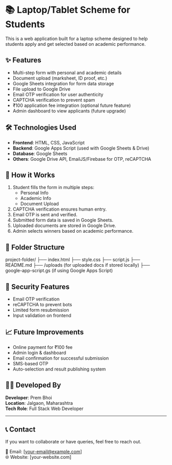 # 📚 Laptop/Tablet Scheme for Students

This is a web application built for a laptop scheme designed to help students apply and get selected based on academic performance.

## ✨ Features

- Multi-step form with personal and academic details
- Document upload (marksheet, ID proof, etc.)
- Google Sheets integration for form data storage
- File upload to Google Drive
- Email OTP verification for user authenticity
- CAPTCHA verification to prevent spam
- ₹100 application fee integration (optional future feature)
- Admin dashboard to view applicants (future upgrade)

## 🛠️ Technologies Used

- **Frontend**: HTML, CSS, JavaScript
- **Backend**: Google Apps Script (used with Google Sheets & Drive)
- **Database**: Google Sheets
- **Others**: Google Drive API, EmailJS/Firebase for OTP, reCAPTCHA

## 🧾 How it Works

1. Student fills the form in multiple steps:
   - Personal Info
   - Academic Info
   - Document Upload
2. CAPTCHA verification ensures human entry.
3. Email OTP is sent and verified.
4. Submitted form data is saved in Google Sheets.
5. Uploaded documents are stored in Google Drive.
6. Admin selects winners based on academic performance.

## 📁 Folder Structure

project-folder/
├── index.html
├── style.css
├── script.js
├── README.md
├── /uploads (for uploaded docs if stored locally)
├── google-app-script.gs (if using Google Apps Script)


## 🔐 Security Features

- Email OTP verification
- reCAPTCHA to prevent bots
- Limited form resubmission
- Input validation on frontend

## 📈 Future Improvements

- Online payment for ₹100 fee
- Admin login & dashboard
- Email confirmation for successful submission
- SMS-based OTP
- Auto-selection and result publishing system

## 👨‍💻 Developed By

**Developer**: Prem Bhoi  
**Location**: Jalgaon, Maharashtra  
**Tech Role**: Full Stack Web Developer

---

## 📞 Contact

If you want to collaborate or have queries, feel free to reach out.

📧 Email: [your-email@example.com]  
🌐 Website: [your-website.com]

